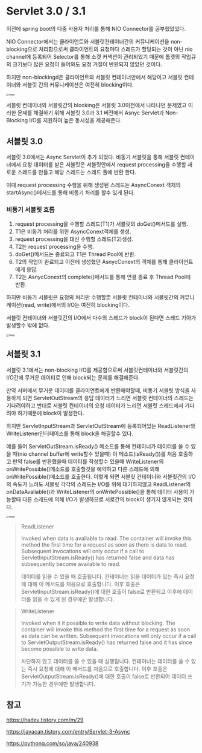 # Servlet 3.0 / 3.1

이전에 spring boot의 다중 사용자 처리를 통해 NIO Connector를 공부했었었다.

NIO Connector에서는 클라이언트와 서블릿컨테이너간의 커뮤니케이션을 non-blocking으로 처리함으로써 클라이언트의 요청마다 스레드가 할당되는 것이 아닌 nio channel에 등록되어 Selector를 통해 소켓 커넥션이 관리되었기 때문에 톰캣의 작업큐의 크기보다 많은 요청이 들어와도 요청 거절이 반환되지 않았던 것이다.

하지만 non-blockingd은 클라이언트와 서블릿 컨테이너만에서 해당이고 서블릿 컨테이너와 서블릿 간의 커뮤니케이션은 여전히 blocking이다.

<img src="https://user-images.githubusercontent.com/57162257/152633354-87891df1-68f4-4084-adea-b69f925266c2.png" alt="image" style="zoom:40%;" />

서블릿 컨테이너와 서블릿간의 blocking은 서블릿 3.0이전에서 나타나던 문제였고 이러한 문제를 해결하기 위해 서블릿 3.0과 3.1 버전에서 Asnyc Servlet과 Non-Blocking I/O를 지원하여 높은 동시성을 제공해준다.



## 서블릿 3.0

서블릿 3.0에서는 Async Servlet이 추가 되었다. 비동기 서블릿을 통해 서블릿 컨테이너에서 요청 데이터를 받은 서블릿은 서블릿안에서 request processing을 수행할 새로운 스레드를 만들고 해당 스레드는 스레드 풀에 반환 한다.

이때 request processing 수행을 위해 생성된 스레드는 AsyncConext 객체의 startAsync()메서드를 통해 비동기 처리를 할수 있게 된다.

### 비동기 서블릿 흐름

1. request processing을 수행할 스레드(T1)가 서블릿의 doGet()메서드를 실행.
2. T1은  비동기 처리를 위한 AsyncConext객체를 생성.
3. request processing을 대신 수행할 스레드(T2)생성.
4. T2는 request processing을 수행.
5. doGet()메서드는 종료되고 T1은 Thread Pool에 반환.
6. T2의 작업이 완료되고 이전에 생성했던 AsnycConext의 객체를 통해 클라이언트에게 응답.
7. T2는 AsnycConext의 complete()메서드를 통해 연결 종료 후 Thread Pool에 반환.

하지만 비동기 서블릿은 요청의 처리만 수행할뿐 서블릿 컨테이너와 서블릿간의 커뮤니케이션(read, write)에서의 I/O는 여전히 blocking이다.

서블릿 컨테이너와 서블릿간의 I/O에서 다수의 스레드가 block이 된다면 스레드 기아가 발생할수 밖에 없다.

<img src="https://user-images.githubusercontent.com/57162257/152635760-ea20d5b8-80b8-4ef5-9d07-a6b2731fc481.png" alt="image" style="zoom:40%;" />



## 서블릿 3.1

서블릿 3.1에서는 non-blocking I/O를 제공함으로써 서블릿컨테이너와 서블릿간의 I/O간에 무거운 데이터로 인해 block되는 문제를 해결해준다.

만약 서버에서 무거운 데이터를 클라이언트에게 반환해야할때, 비동기 서블릿 방식을 사용하게 되면 ServletOutStream의 응답 데이터가 느리면 서블릿 컨테이너의 스레드는 기다려야하고 반대로 서블릿 컨테이너의 요청 데이터가 느리면 서블릿 스레드에서 기다려야 하기때문에 block이 발생한다.

하지만 ServletInputStream과 ServletOutStream에 등록되어있는 ReadListener와 WriteListener인터페이스를 통해 block을 해결할수 있다.

예를 들어 ServletOutStream.isReady() 메소드를 통해 컨테이너가 데이터를 쓸 수 있을 때(nio channel buffer에 write할수 있을때) 이 메소드(isReady())를 처음 호출하고 만약 false를 반환했을때 데이터를 작성할수 있을때 WriteListener의 onWritePossible()메소드를 호출할것을 예약하고 다른 스레드에 의해 onWritePossible()메소드를 호출한다. 이렇게 되면 서블릿 컨테이너와 서블릿간의 I/O의 속도가 느려도 서블릿 각각의 스레드는 I/O를 위해 대기하지않고 ReadListener의 onDataAvaliable()과 WriteListener의 onWritePossible()을 통해 데이터 사용이 가능할때 다른 스레드에 의해 I/O가 발생하므로 서로간의 block이 생기지 않게되는 것이다. 

<img src="https://user-images.githubusercontent.com/57162257/152635717-1ed763ce-1e61-4c1c-af7a-d2ff202519be.png" alt="image" style="zoom:40%;" />

> ReadListener
>
> Invoked when data is available to read. The container will invoke this method the first time for a request as soon as there is data to read. Subsequent invocations will only occur if a call to ServletInputStream.isReady() has returned false and data has subsequently become available to read.
>
> 데이터를 읽을 수 있을 때 호출됩니다. 컨테이너는 읽을 데이터가 있는 즉시 요청에 대해 이 메서드를 처음으로 호출합니다. 이후 호출은 ServletInputStream.isReady()에 대한 호출이 false로 반환되고 이후에 데이터를 읽을 수 있게 된 경우에만 발생합니다.

> WriteListener
>
> Invoked when it it possible to write data without blocking. The container will invoke this method the first time for a request as soon as data can be written. Subsequent invocations will only occur if a call to ServletOutputStream.isReady() has returned false and it has since become possible to write data.
>
> 차단하지 않고 데이터를 쓸 수 있을 때 실행됩니다. 컨테이너는 데이터를 쓸 수 있는 즉시 요청에 대해 이 메서드를 처음으로 호출합니다. 이후 호출은 ServletOutputStream.isReady()에 대한 호출이 false로 반환되어 데이터 쓰기가 가능한 경우에만 발생합니다.

## 참고

https://hadev.tistory.com/m/29

https://javacan.tistory.com/entry/Servlet-3-Async

https://pythonq.com/so/java/240938